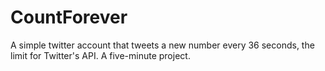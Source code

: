 CountForever
============

A simple twitter account that tweets a new number every 36 seconds, the limit for Twitter's API. A five-minute project.
